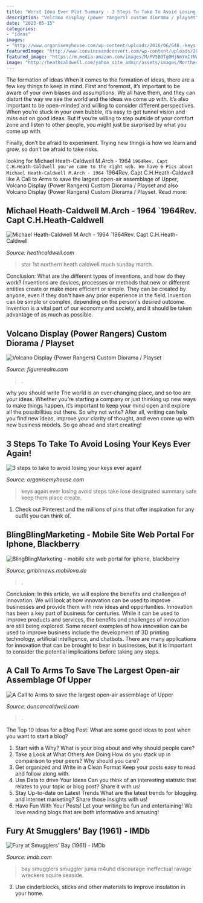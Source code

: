 ```yaml
---
title: "Worst Idea Ever Plot Summary - 3 Steps To Take To Avoid Losing Your Keys Ever Again!"
description: "Volcano display (power rangers) custom diorama / playset"
date: "2023-05-15"
categories:
- "ideas"
images:
- "http://www.organisemyhouse.com/wp-content/uploads/2016/06/648.-keys-pin.jpg"
featuredImage: "http://www.convinceandconvert.com/wp-content/uploads/2017/05/TransUnion-nav-bar.jpg"
featured_image: "https://m.media-amazon.com/images/M/MV5BOTg0MjNmYmItNWE0NC00NTc4LWJkODEtYTkwOTM3NjYxOGU0XkEyXkFqcGdeQXVyMjI4MjA5MzA@._V1_UY268_CR0,0,182,268_AL_.jpg"
image: "http://heathcaldwell.com/yahoo_site_admin/assets/images/Northern_Star_at_Southampton.10310023_std.jpg"
---
```



The formation of ideas
When it comes to the formation of ideas, there are a few key things to keep in mind. First and foremost, it’s important to be aware of your own biases and assumptions. We all have them, and they can distort the way we see the world and the ideas we come up with.
It’s also important to be open-minded and willing to consider different perspectives. When you’re stuck in your own bubble, it’s easy to get tunnel vision and miss out on good ideas. But if you’re willing to step outside of your comfort zone and listen to other people, you might just be surprised by what you come up with.

Finally, don’t be afraid to experiment. Trying new things is how we learn and grow, so don’t be afraid to take risks.

	

		
looking for Michael Heath-Caldwell M.Arch - 1964 `1964Rev. Capt C.H.Heath-Caldwell you've came to the right web. We have 6 Pics about Michael Heath-Caldwell M.Arch - 1964 `1964Rev. Capt C.H.Heath-Caldwell like A Call to Arms to save the largest open-air assemblage of Upper, Volcano Display (Power Rangers) Custom Diorama / Playset and also Volcano Display (Power Rangers) Custom Diorama / Playset. Read more:
		
    
## Michael Heath-Caldwell M.Arch - 1964 `1964Rev. Capt C.H.Heath-Caldwell

<img loading=lazy src="http://heathcaldwell.com/yahoo_site_admin/assets/images/Northern_Star_at_Southampton.10310023_std.jpg" onerror="this.onerror=null;this.src='https://tse2.mm.bing.net/th?id=OIP.zCBCyUclETC25b8SAziT6wHaDG&amp;pid=15.1';" alt="Michael Heath-Caldwell M.Arch - 1964 `1964Rev. Capt C.H.Heath-Caldwell">

_Source: heathcaldwell.com_

>star 1st northern heath caldwell much sunday march. 

	

Conclusion: What are the different types of inventions, and how do they work?
Inventions are devices, processes or methods that new or different entities create or make more efficient or simple. They can be created by anyone, even if they don't have any prior experience in the field. Invention can be simple or complex, depending on the person's desired outcome. Invention is a vital part of our economy and society, and it should be taken advantage of as much as possible.

    
## Volcano Display (Power Rangers) Custom Diorama / Playset

<img loading=lazy src="https://www.figurerealm.com/userimages/customs/64500/64088-1.jpg" onerror="this.onerror=null;this.src='https://tse1.mm.bing.net/th?id=OIP.mOR80hFr5ujYDyyCbTstYQAAAA&amp;pid=15.1';" alt="Volcano Display (Power Rangers) Custom Diorama / Playset">

_Source: figurerealm.com_

>. 

	

why you should write
The world is an ever-changing place, and so too are your ideas. Whether you’re starting a company or just thinking up new ways to make things happen, it’s important to keep your mind open and explore all the possibilities out there. So why not write? After all, writing can help you find new ideas, improve your clarity of thought, and even come up with new business models. So go ahead and start creating!

    
## 3 Steps To Take To Avoid Losing Your Keys Ever Again!

<img loading=lazy src="http://www.organisemyhouse.com/wp-content/uploads/2016/06/648.-keys-pin.jpg" onerror="this.onerror=null;this.src='https://tse2.mm.bing.net/th?id=OIP.v2gauUgu3rvx8CGG6YhljQHaL2&amp;pid=15.1';" alt="3 steps to take to avoid losing your keys ever again!">

_Source: organisemyhouse.com_

>keys again ever losing avoid steps take lose designated summary safe keep them place create. 

	

1) Check out Pinterest and the millions of pins that offer inspiration for any outfit you can think of.

    
## BlingBlingMarketing - Mobile Site Web Portal For Iphone, Blackberry

<img loading=lazy src="http://www.convinceandconvert.com/wp-content/uploads/2017/05/TransUnion-nav-bar.jpg" onerror="this.onerror=null;this.src='https://tse1.mm.bing.net/th?id=OIP.Isislm0r7Se03LUVc_AligHaBR&amp;pid=15.1';" alt="BlingBlingMarketing - mobile site web portal for iphone, blackberry">

_Source: gmbhnews.mobilova.de_

>. 

	

Conclusion: In this article, we will explore the benefits and challenges of innovation. We will look at how innovation can be used to improve businesses and provide them with new ideas and opportunities.
Innovation has been a key part of business for centuries. While it can be used to improve products and services, the benefits and challenges of innovation are still being explored. Some recent examples of how innovation can be used to improve business include the development of 3D printing technology, artificial intelligence, and chatbots. There are many applications for innovation that can be brought to bear in businesses, but it is important to consider the potential implications before taking any steps.

    
## A Call To Arms To Save The Largest Open-air Assemblage Of Upper

<img loading=lazy src="https://duncancaldwell.com/Site/Call_to_Arms_for_Foz_Coa_files/DSCF8785.jpg" onerror="this.onerror=null;this.src='https://tse1.mm.bing.net/th?id=OIP.XDm_ULs7EVviqMesVHTl_AHaJ4&amp;pid=15.1';" alt="A Call to Arms to save the largest open-air assemblage of Upper">

_Source: duncancaldwell.com_

>. 

	

The Top 10 Ideas for a Blog Post: What are some good ideas to post when you want to start a blog?
1. Start with a Why?
What is your blog about and why should people care? 
2. Take a Look at What Others Are Doing
How do you stack up in comparison to your peers? Why should you care? 
3. Get organized and Write in a Clean Format
Keep your posts easy to read and follow along with. 
4. Use Data to drive Your Ideas
Can you think of an interesting statistic that relates to your topic or blog post? Share it with us! 
5. Stay Up-to-date on Latest Trends
What are the latest trends for blogging and internet marketing? Share those insights with us! 
6. Have Fun With Your Posts!
Let your writing be fun and entertaining! We love reading blogs that are both informative and amusing!

    
## Fury At Smugglers&#039; Bay (1961) - IMDb

<img loading=lazy src="https://m.media-amazon.com/images/M/MV5BOTg0MjNmYmItNWE0NC00NTc4LWJkODEtYTkwOTM3NjYxOGU0XkEyXkFqcGdeQXVyMjI4MjA5MzA@._V1_UY268_CR0,0,182,268_AL_.jpg" onerror="this.onerror=null;this.src='https://tse3.mm.bing.net/th?id=OIP.Q0RNxD0K2-JJWvslGP-ShgAAAA&amp;pid=15.1';" alt="Fury at Smugglers&#039; Bay (1961) - IMDb">

_Source: imdb.com_

>bay smugglers smuggler juma m4uhd discourage ineffectual ravage wreckers squire seaside. 

	

3. Use cinderblocks, sticks and other materials to improve insulation in your home.

